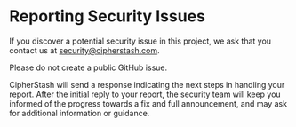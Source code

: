 # Reporting Security Issues

If you discover a potential security issue in this project, we ask that you contact us at security@cipherstash.com.

Please do not create a public GitHub issue.

CipherStash will send a response indicating the next steps in handling your report.
After the initial reply to your report, the security team will keep you informed of the progress towards a fix and full announcement, and may ask for additional information or guidance.
